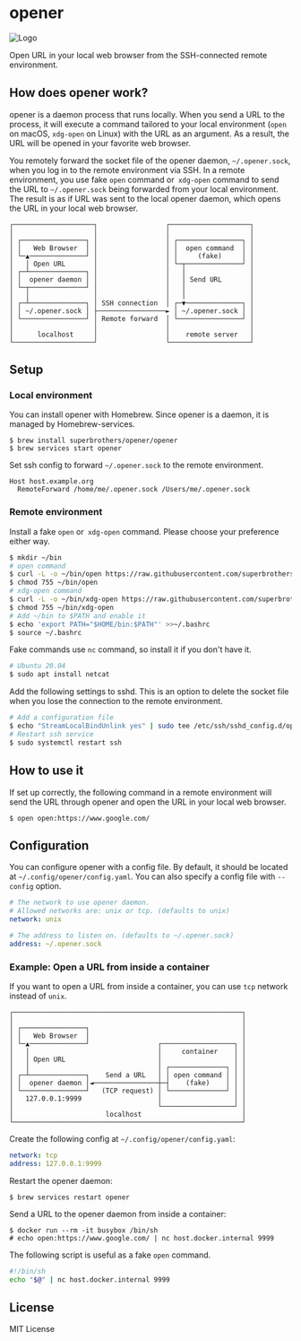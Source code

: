 # opener

![Logo](./sennuki.png)

Open URL in your local web browser from the SSH-connected remote environment.

## How does opener work?

opener is a daemon process that runs locally. When you send a URL to the process, it will execute a command tailored to your local environment (`open` on macOS, `xdg-open` on Linux) with the URL as an argument. As a result, the URL will be opened in your favorite web browser.

You remotely forward the socket file of the opener daemon, `~/.opener.sock`, when you log in to the remote environment via SSH. In a remote environment, you use fake `open` command or` xdg-open` command to send the URL to `~/.opener.sock` being forwarded from your local environment. The result is as if URL was sent to the local opener daemon, which opens the URL in your local web browser.

```
┌────────────────────┐                 ┌────────────────────┐
│                    │                 │                    │
│ ┌────────────────┐ │                 │ ┌────────────────┐ │
│ │   Web Browser  │ │                 │ │  open command  │ │
│ └─▲──────────────┘ │                 │ │     (fake)     │ │
│   │ Open URL       │                 │ └─┬──────────────┘ │
│ ┌─┴──────────────┐ │                 │   │                │
│ │  opener daemon │ │                 │   │ Send URL       │
│ └─┬──────────────┘ │                 │   │                │
│   │                │                 │   │                │
│ ┌─┴──────────────┐ │ SSH connection  │ ┌─▼──────────────┐ │
│ │ ~/.opener.sock │ ├─────────────────► │ ~/.opener.sock │ │
│ └────────────────┘ │ Remote forward  │ └────────────────┘ │
│                    │                 │                    │
│      localhost     │                 │    remote server   │
└────────────────────┘                 └────────────────────┘
```

## Setup

### Local environment

You can install opener with Homebrew. Since opener is a daemon, it is managed by Homebrew-services.

```
$ brew install superbrothers/opener/opener
$ brew services start opener
```

Set ssh config to forward `~/.opener.sock` to the remote environment.

```
Host host.example.org
  RemoteForward /home/me/.opener.sock /Users/me/.opener.sock
```

### Remote environment

Install a fake `open` or` xdg-open` command. Please choose your preference either way.

```sh
$ mkdir ~/bin
# open command
$ curl -L -o ~/bin/open https://raw.githubusercontent.com/superbrothers/opener/master/bin/open
$ chmod 755 ~/bin/open
# xdg-open command
$ curl -L -o ~/bin/xdg-open https://raw.githubusercontent.com/superbrothers/opener/master/bin/xdg-open
$ chmod 755 ~/bin/xdg-open
# Add ~/bin to $PATH and enable it
$ echo 'export PATH="$HOME/bin:$PATH"' >>~/.bashrc
$ source ~/.bashrc
```

Fake commands use `nc` command, so install it if you don't have it.

```sh
# Ubuntu 20.04
$ sudo apt install netcat
```

Add the following settings to sshd. This is an option to delete the socket file when you lose the connection to the remote environment.

```sh
# Add a configuration file
$ echo "StreamLocalBindUnlink yes" | sudo tee /etc/ssh/sshd_config.d/opener.conf
# Restart ssh service
$ sudo systemctl restart ssh
```

## How to use it

If set up correctly, the following command in a remote environment will send the URL through opener and open the URL in your local web browser.

```
$ open open:https://www.google.com/
```

## Configuration

You can configure opener with a config file. By default, it should be located at `~/.config/opener/config.yaml`. You can also specify a config file with `--config` option.

```yaml
# The network to use opener daemon.
# Allowed networks are: unix or tcp. (defaults to unix)
network: unix

# The address to listen on. (defaults to ~/.opener.sock)
address: ~/.opener.sock
```

### Example: Open a URL from inside a container

If you want to open a URL from inside a container, you can use `tcp` network instead of `unix`.

```
┌─────────────────────────────────────────────────────────┐
│                                                         │
│ ┌────────────────┐                                      │
│ │   Web Browser  │                                      │
│ └─▲──────────────┘                 ┌──────────────────┐ │
│   │                                │     container    │ │
│   │ Open URL                       │                  │ │
│   │                                │ ┌──────────────┐ │ │
│ ┌─┴──────────────┐    Send a URL   │ │ open command │ │ │
│ │  opener daemon │◄────────────────┼─┤    (fake)    │ │ │
│ └────────────────┘   (TCP request) │ └──────────────┘ │ │
│   127.0.0.1:9999                   │                  │ │
│                                    └──────────────────┘ │
│                       localhost                         │
└─────────────────────────────────────────────────────────┘
```

Create the following config at `~/.config/opener/config.yaml`:

```yaml
network: tcp
address: 127.0.0.1:9999
```

Restart the opener daemon:

```
$ brew services restart opener
```

Send a URL to the opener daemon from inside a container:

```
$ docker run --rm -it busybox /bin/sh
# echo open:https://www.google.com/ | nc host.docker.internal 9999
```

The following script is useful as a fake `open` command.

```sh
#!/bin/sh
echo "$@" | nc host.docker.internal 9999
```

## License

MIT License
